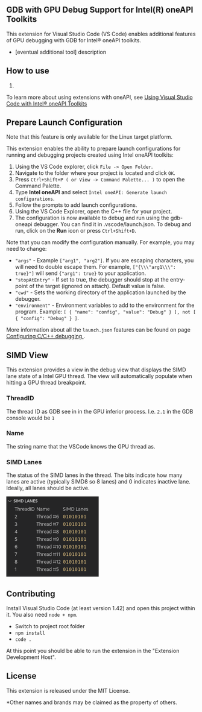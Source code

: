 ## GDB with GPU Debug Support for Intel(R) oneAPI Toolkits

This extension for Visual Studio Code (VS Code) enables
additional features of GPU debugging with GDB for Intel® oneAPI toolkits.


- [eventual additional tool] description


## How to use
1.


To learn more about using extensions with oneAPI, see [Using Visual Studio Code with Intel® oneAPI Toolkits](https://software.intel.com/content/www/us/en/develop/documentation/using-vs-code-with-intel-oneapi/top.html)



## Prepare Launch Configuration
Note that this feature is only available for the Linux target platform.

This extension enables the ability to prepare launch configurations for running and debugging projects created using Intel oneAPI toolkits:
1. Using the VS Code explorer, click `File -> Open Folder`.
2. Navigate to the folder where your project is located and click `OK`.
3. Press `Ctrl+Shift+P ( or View -> Command Palette... )` to open the Command Palette.
4. Type **Intel oneAPI** and select `Intel oneAPI: Generate launch configurations`.
5. Follow the prompts to add launch configurations.
6. Using the VS Code Explorer, open the C++ file for your project.
8. The configuration is now available to debug and run using the gdb-oneapi debugger. You can find it in .vscode/launch.json. To debug and run, click on the **Run** icon or press `Ctrl+Shift+D`.

Note that you can modify the configuration manually. For example, you may need to change:

* `"args"` - Example `["arg1", "arg2"]`. If you are escaping characters, you will need to double escape them. For example, `["{\\\"arg1\\\": true}"]` will send `{"arg1": true}` to your application.
* `"stopAtEntry"` - If set to true, the debugger should stop at the entry-point of the target (ignored on attach). Default value is false.
* `"cwd"` - Sets the working directory of the application launched by the debugger.
* `"environment"` - Environment variables to add to the environment for the program. Example: `[ { "name": "config", "value": "Debug" } ], not [ { "config": "Debug" } ]`.

More information about all the `launch.json` features can be found on page [Configuring C/C++ debugging
](https://code.visualstudio.com/docs/cpp/launch-json-reference).

## SIMD View
This extension provides a view in the debug view that displays the SIMD lane state of a Intel GPU thread. The view will automatically populate when hitting a GPU thread breakpoint.

### ThreadID
The thread ID as GDB see in in the GPU inferior process. I.e. `2.1` in the GDB console would be `1` 

### Name
The string name that the VSCode knows the GPU thread as.

### SIMD Lanes
The status of the SIMD lanes in the thread. The bits indicate how many lanes are active (typically SIMD8 so 8 lanes) and 0 indicates inactive lane.
Ideally, all lanes should be active.

![View of SIMD view in VSCode debug session](/media/simd.png)

## Contributing
Install Visual Studio Code (at least version 1.42) and open this project within it. You also need `node + npm`.
- Switch to project root folder
- `npm install`
- `code .`

At this point you should be able to run the extension in the "Extension Development Host".

## License
This extension is released under the MIT License.

*Other names and brands may be claimed as the property of others.

